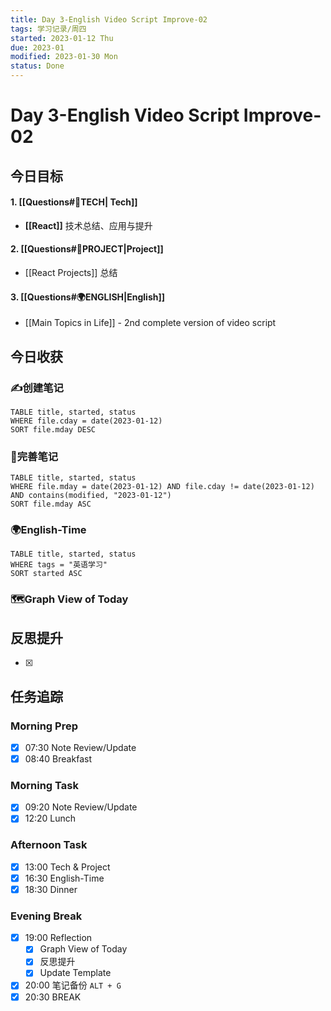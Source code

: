```yaml
---
title: Day 3-English Video Script Improve-02
tags: 学习记录/周四
started: 2023-01-12 Thu
due: 2023-01
modified: 2023-01-30 Mon
status: Done
---
```

# Day 3-English Video Script Improve-02
## 今日目标
#### 1. [[Questions#🚀TECH| Tech]]
- **[[React]]** 技术总结、应用与提升
#### 2. [[Questions#🚀PROJECT|Project]]
- [[React Projects]] 总结
#### 3. [[Questions#🌍ENGLISH|English]]
- [[Main Topics in Life]] - 2nd complete version of video script
## 今日收获
### ✍️创建笔记

```dataview
TABLE title, started, status
WHERE file.cday = date(2023-01-12)
SORT file.mday DESC
```

### 📝完善笔记

```dataview
TABLE title, started, status
WHERE file.mday = date(2023-01-12) AND file.cday != date(2023-01-12) AND contains(modified, "2023-01-12")
SORT file.mday ASC
```

### 🌍English-Time

```dataview
TABLE title, started, status
WHERE tags = "英语学习"
SORT started ASC
```

### 🗺️Graph View of Today

## 反思提升
- [x] 
## 任务追踪
### Morning Prep
- [x] 07:30 Note Review/Update
- [x] 08:40 Breakfast
### Morning Task
- [x] 09:20 Note Review/Update
- [x] 12:20 Lunch
### Afternoon Task
- [x] 13:00 Tech & Project
- [x] 16:30 English-Time
- [x] 18:30 Dinner
### Evening Break
- [x] 19:00 Reflection
	- [x] Graph View of Today
	- [x] 反思提升
	- [x] Update Template 
- [x] 20:00 笔记备份 `ALT + G`
- [x] 20:30 BREAK